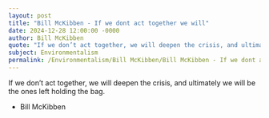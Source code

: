 ```yaml
---
layout: post
title: "Bill McKibben - If we dont act together we will"
date: 2024-12-28 12:00:00 -0000
author: Bill McKibben
quote: "If we don’t act together, we will deepen the crisis, and ultimately we will be the ones left holding the bag."
subject: Environmentalism
permalink: /Environmentalism/Bill McKibben/Bill McKibben - If we dont act together we will
---
```


If we don’t act together, we will deepen the crisis, and ultimately we will be the ones left holding the bag.

- Bill McKibben
